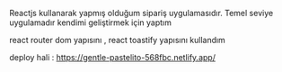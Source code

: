 Reactjs kullanarak yapmış olduğum sipariş uygulamasıdır. Temel seviye uygulamadır kendimi geliştirmek için yaptım

react router dom yapısını , react toastify yapısını kullandım

deploy hali : https://gentle-pastelito-568fbc.netlify.app/
